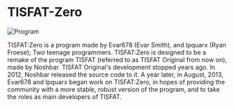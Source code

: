 TISFAT-Zero
===========
![Program](http://puu.sh/9JCFP/16454c305a.png)

TISFAT:Zero is a program made by Evar678 (Evar Smith), and Ipquarx (Ryan Froese); Two teenage programmers. TISFAT:Zero is designed to be a remake of the program TISFAT (referred to as TISFAT Original from now on), made by Noshbar. TISFAT Original's development stopped years ago. In 2012, Noshbar released the source code to it. A year later, in August, 2013, Evar678 and Ipquarx began work on TISFAT:Zero, in hopes of providing the community with a more stable, robust version of the program, and to take the roles as main developers of TISFAT.
